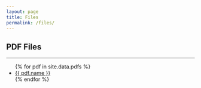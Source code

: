 ```yaml
---
layout: page
title: Files
permalink: /files/
---
```


## PDF Files
---
<ul>
{% for pdf in site.data.pdfs %}
  <li>
    <a href="./pdfs/{{ pdf.file }}">{{ pdf.name }}</a>
  </li>
{% endfor %}
</ul>